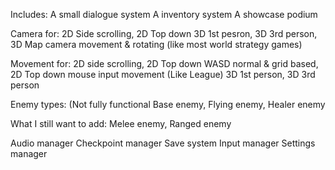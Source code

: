 Includes:
A small dialogue system
A inventory system
A showcase podium

Camera for:
2D Side scrolling, 2D Top down
3D 1st pesron, 3D 3rd person, 3D Map camera movement & rotating (like most world strategy games)

Movement for:
2D side scrolling, 2D Top down WASD normal & grid based, 2D Top down mouse input movement (Like League)
3D 1st person, 3D 3rd person

Enemy types: (Not fully functional
Base enemy, Flying enemy, Healer enemy


What I still want to add:
Melee enemy, Ranged enemy

Audio manager
Checkpoint manager
Save system
Input manager
Settings manager
